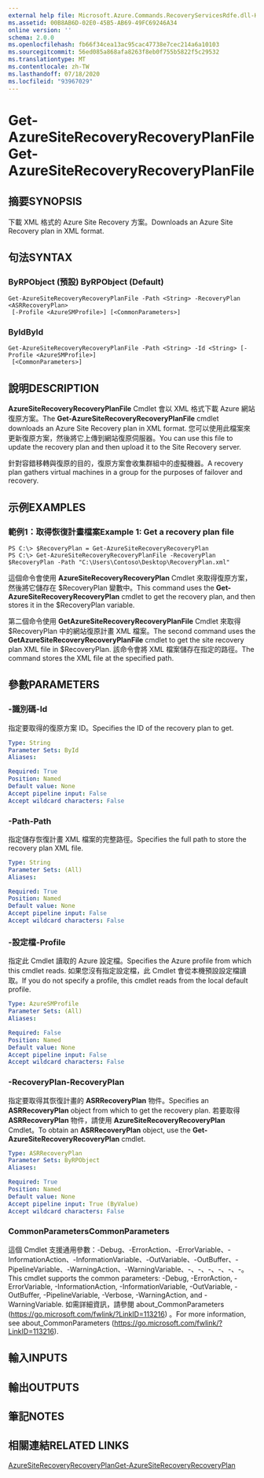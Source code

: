 ```yaml
---
external help file: Microsoft.Azure.Commands.RecoveryServicesRdfe.dll-Help.xml
ms.assetid: 00B8AB6D-02E0-45B5-AB69-49FC69246A34
online version: ''
schema: 2.0.0
ms.openlocfilehash: fb66f34cea13ac95cac47738e7cec214a6a10103
ms.sourcegitcommit: 56ed085a868afa8263f8eb0f755b5822f5c29532
ms.translationtype: MT
ms.contentlocale: zh-TW
ms.lasthandoff: 07/18/2020
ms.locfileid: "93967029"
---
```

# <span data-ttu-id="5b0cb-101">Get-AzureSiteRecoveryRecoveryPlanFile</span><span class="sxs-lookup"><span data-stu-id="5b0cb-101">Get-AzureSiteRecoveryRecoveryPlanFile</span></span>

## <span data-ttu-id="5b0cb-102">摘要</span><span class="sxs-lookup"><span data-stu-id="5b0cb-102">SYNOPSIS</span></span>
<span data-ttu-id="5b0cb-103">下載 XML 格式的 Azure Site Recovery 方案。</span><span class="sxs-lookup"><span data-stu-id="5b0cb-103">Downloads an Azure Site Recovery plan in XML format.</span></span>

## <span data-ttu-id="5b0cb-104">句法</span><span class="sxs-lookup"><span data-stu-id="5b0cb-104">SYNTAX</span></span>

### <span data-ttu-id="5b0cb-105">ByRPObject (預設) </span><span class="sxs-lookup"><span data-stu-id="5b0cb-105">ByRPObject (Default)</span></span>
```
Get-AzureSiteRecoveryRecoveryPlanFile -Path <String> -RecoveryPlan <ASRRecoveryPlan>
 [-Profile <AzureSMProfile>] [<CommonParameters>]
```

### <span data-ttu-id="5b0cb-106">ById</span><span class="sxs-lookup"><span data-stu-id="5b0cb-106">ById</span></span>
```
Get-AzureSiteRecoveryRecoveryPlanFile -Path <String> -Id <String> [-Profile <AzureSMProfile>]
 [<CommonParameters>]
```

## <span data-ttu-id="5b0cb-107">說明</span><span class="sxs-lookup"><span data-stu-id="5b0cb-107">DESCRIPTION</span></span>
<span data-ttu-id="5b0cb-108">**AzureSiteRecoveryRecoveryPlanFile** Cmdlet 會以 XML 格式下載 Azure 網站復原方案。</span><span class="sxs-lookup"><span data-stu-id="5b0cb-108">The **Get-AzureSiteRecoveryRecoveryPlanFile** cmdlet downloads an Azure Site Recovery plan in XML format.</span></span>
<span data-ttu-id="5b0cb-109">您可以使用此檔案來更新復原方案，然後將它上傳到網站復原伺服器。</span><span class="sxs-lookup"><span data-stu-id="5b0cb-109">You can use this file to update the recovery plan and then upload it to the Site Recovery server.</span></span>

<span data-ttu-id="5b0cb-110">針對容錯移轉與復原的目的，復原方案會收集群組中的虛擬機器。</span><span class="sxs-lookup"><span data-stu-id="5b0cb-110">A recovery plan gathers virtual machines in a group for the purposes of failover and recovery.</span></span>

## <span data-ttu-id="5b0cb-111">示例</span><span class="sxs-lookup"><span data-stu-id="5b0cb-111">EXAMPLES</span></span>

### <span data-ttu-id="5b0cb-112">範例1：取得恢復計畫檔案</span><span class="sxs-lookup"><span data-stu-id="5b0cb-112">Example 1: Get a recovery plan file</span></span>
```
PS C:\> $RecoveryPlan = Get-AzureSiteRecoveryRecoveryPlan 
PS C:\> Get-AzureSiteRecoveryRecoveryPlanFile -RecoveryPlan $RecoveryPlan -Path "C:\Users\Contoso\Desktop\RecoveryPlan.xml"
```

<span data-ttu-id="5b0cb-113">這個命令會使用 **AzureSiteRecoveryRecoveryPlan** Cmdlet 來取得復原方案，然後將它儲存在 $RecoveryPlan 變數中。</span><span class="sxs-lookup"><span data-stu-id="5b0cb-113">This command uses the **Get-AzureSiteRecoveryRecoveryPlan** cmdlet to get the recovery plan, and then stores it in the $RecoveryPlan variable.</span></span>

<span data-ttu-id="5b0cb-114">第二個命令使用 **GetAzureSiteRecoveryRecoveryPlanFile** Cmdlet 來取得 $RecoveryPlan 中的網站復原計畫 XML 檔案。</span><span class="sxs-lookup"><span data-stu-id="5b0cb-114">The second command uses the **GetAzureSiteRecoveryRecoveryPlanFile** cmdlet to get the site recovery plan XML file in $RecoveryPlan.</span></span>
<span data-ttu-id="5b0cb-115">該命令會將 XML 檔案儲存在指定的路徑。</span><span class="sxs-lookup"><span data-stu-id="5b0cb-115">The command stores the XML file at the specified path.</span></span>

## <span data-ttu-id="5b0cb-116">參數</span><span class="sxs-lookup"><span data-stu-id="5b0cb-116">PARAMETERS</span></span>

### <span data-ttu-id="5b0cb-117">-識別碼</span><span class="sxs-lookup"><span data-stu-id="5b0cb-117">-Id</span></span>
<span data-ttu-id="5b0cb-118">指定要取得的復原方案 ID。</span><span class="sxs-lookup"><span data-stu-id="5b0cb-118">Specifies the ID of the recovery plan to get.</span></span>

```yaml
Type: String
Parameter Sets: ById
Aliases: 

Required: True
Position: Named
Default value: None
Accept pipeline input: False
Accept wildcard characters: False
```

### <span data-ttu-id="5b0cb-119">-Path</span><span class="sxs-lookup"><span data-stu-id="5b0cb-119">-Path</span></span>
<span data-ttu-id="5b0cb-120">指定儲存恢復計畫 XML 檔案的完整路徑。</span><span class="sxs-lookup"><span data-stu-id="5b0cb-120">Specifies the full path to store the recovery plan XML file.</span></span>

```yaml
Type: String
Parameter Sets: (All)
Aliases: 

Required: True
Position: Named
Default value: None
Accept pipeline input: False
Accept wildcard characters: False
```

### <span data-ttu-id="5b0cb-121">-設定檔</span><span class="sxs-lookup"><span data-stu-id="5b0cb-121">-Profile</span></span>
<span data-ttu-id="5b0cb-122">指定此 Cmdlet 讀取的 Azure 設定檔。</span><span class="sxs-lookup"><span data-stu-id="5b0cb-122">Specifies the Azure profile from which this cmdlet reads.</span></span>
<span data-ttu-id="5b0cb-123">如果您沒有指定設定檔，此 Cmdlet 會從本機預設設定檔讀取。</span><span class="sxs-lookup"><span data-stu-id="5b0cb-123">If you do not specify a profile, this cmdlet reads from the local default profile.</span></span>

```yaml
Type: AzureSMProfile
Parameter Sets: (All)
Aliases: 

Required: False
Position: Named
Default value: None
Accept pipeline input: False
Accept wildcard characters: False
```

### <span data-ttu-id="5b0cb-124">-RecoveryPlan</span><span class="sxs-lookup"><span data-stu-id="5b0cb-124">-RecoveryPlan</span></span>
<span data-ttu-id="5b0cb-125">指定要取得其恢復計畫的 **ASRRecoveryPlan** 物件。</span><span class="sxs-lookup"><span data-stu-id="5b0cb-125">Specifies an **ASRRecoveryPlan** object from which to get the recovery plan.</span></span>
<span data-ttu-id="5b0cb-126">若要取得 **ASRRecoveryPlan** 物件，請使用 **AzureSiteRecoveryRecoveryPlan** Cmdlet。</span><span class="sxs-lookup"><span data-stu-id="5b0cb-126">To obtain an **ASRRecoveryPlan** object, use the **Get-AzureSiteRecoveryRecoveryPlan** cmdlet.</span></span>

```yaml
Type: ASRRecoveryPlan
Parameter Sets: ByRPObject
Aliases: 

Required: True
Position: Named
Default value: None
Accept pipeline input: True (ByValue)
Accept wildcard characters: False
```

### <span data-ttu-id="5b0cb-127">CommonParameters</span><span class="sxs-lookup"><span data-stu-id="5b0cb-127">CommonParameters</span></span>
<span data-ttu-id="5b0cb-128">這個 Cmdlet 支援通用參數：-Debug、-ErrorAction、-ErrorVariable、-InformationAction、-InformationVariable、-OutVariable、-OutBuffer、-PipelineVariable、-WarningAction、-WarningVariable、-、-、-、-、-、-。</span><span class="sxs-lookup"><span data-stu-id="5b0cb-128">This cmdlet supports the common parameters: -Debug, -ErrorAction, -ErrorVariable, -InformationAction, -InformationVariable, -OutVariable, -OutBuffer, -PipelineVariable, -Verbose, -WarningAction, and -WarningVariable.</span></span> <span data-ttu-id="5b0cb-129">如需詳細資訊，請參閱 about_CommonParameters (https://go.microsoft.com/fwlink/?LinkID=113216) 。</span><span class="sxs-lookup"><span data-stu-id="5b0cb-129">For more information, see about_CommonParameters (https://go.microsoft.com/fwlink/?LinkID=113216).</span></span>

## <span data-ttu-id="5b0cb-130">輸入</span><span class="sxs-lookup"><span data-stu-id="5b0cb-130">INPUTS</span></span>

## <span data-ttu-id="5b0cb-131">輸出</span><span class="sxs-lookup"><span data-stu-id="5b0cb-131">OUTPUTS</span></span>

## <span data-ttu-id="5b0cb-132">筆記</span><span class="sxs-lookup"><span data-stu-id="5b0cb-132">NOTES</span></span>

## <span data-ttu-id="5b0cb-133">相關連結</span><span class="sxs-lookup"><span data-stu-id="5b0cb-133">RELATED LINKS</span></span>

[<span data-ttu-id="5b0cb-134">AzureSiteRecoveryRecoveryPlan</span><span class="sxs-lookup"><span data-stu-id="5b0cb-134">Get-AzureSiteRecoveryRecoveryPlan</span></span>](./Get-AzureSiteRecoveryRecoveryPlan.md)


